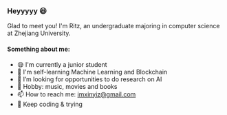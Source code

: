 ### Heyyyyy 😆
Glad to meet you! I'm Ritz, an undergraduate majoring in computer science at Zhejiang University.  

#### Something about me:  
- 😪 I'm currently a junior student
- 📖 I'm self-learning Machine Learning and Blockchain
- 🤔 I’m looking for opportunities to do research on AI
- 🎵 Hobby: music, movies and books
- 📫 How to reach me: imxinyiz@gmail.com
- 🍰 Keep coding & trying 

<!--
**RitzzzZ2021/RitzzzZ2021** is a ✨ _special_ ✨ repository because its `README.md` (this file) appears on your GitHub profile.

Here are some ideas to get you started:

- 🔭 I’m currently working on ...
- 🌱 I’m currently learning ...
- 👯 I’m looking to collaborate on ...
- 🤔 I’m looking for help with ...
- 💬 Ask me about ...
- 📫 How to reach me: ...
- 😄 Pronouns: ...
- ⚡ Fun fact: ...
-->
